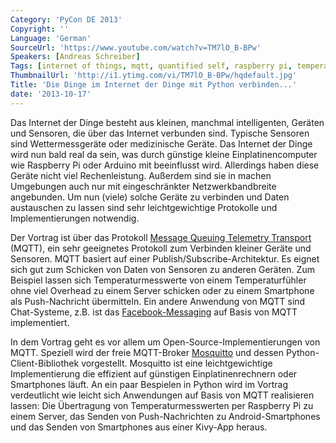 ```yaml
---
Category: 'PyCon DE 2013'
Copyright: ''
Language: 'German'
SourceUrl: 'https://www.youtube.com/watch?v=TM7lO_B-BPw'
Speakers: [Andreas Schreiber]
Tags: [internet of things, mqtt, quantified self, raspberry pi, temperaturmessung]
ThumbnailUrl: 'http://i1.ytimg.com/vi/TM7lO_B-BPw/hqdefault.jpg'
Title: 'Die Dinge im Internet der Dinge mit Python verbinden...'
date: '2013-10-17'
---
```

Das Internet der Dinge besteht aus kleinen, manchmal intelligenten, Geräten und Sensoren, die über das Internet verbunden sind. Typische Sensoren sind Wettermessgeräte oder medizinische Geräte. Das Internet der Dinge wird nun bald real da sein, was durch günstige kleine Einplatinencomputer wie Raspberry Pi oder Arduino mit beeinflusst wird. Allerdings haben diese Geräte nicht viel Rechenleistung. Außerdem sind sie in machen Umgebungen auch nur mit eingeschränkter Netzwerkbandbreite angebunden. Um nun (viele) solche Geräte zu verbinden und Daten austauschen zu lassen sind sehr leichtgewichtige Protokolle und Implementierungen notwendig.

Der Vortrag ist über das Protokoll [Message Queuing Telemetry Transport](http://mqtt.org/) (MQTT), ein sehr geeignetes Protokoll zum Verbinden kleiner Geräte und Sensoren. MQTT basiert auf einer Publish/Subscribe-Architektur. Es eignet sich gut zum Schicken von Daten von Sensoren zu anderen Geräten. Zum Beispiel lassen sich Temperaturmesswerte von einem Temperaturfühler ohne viel Overhead zu einem Server schicken oder zu einem Smartphone als Push-Nachricht übermitteln. Ein andere Anwendung von MQTT sind Chat-Systeme, z.B. ist das [Facebook-Messaging](https://www.facebook.com/messages/) auf Basis von MQTT implementiert.

In dem Vortrag geht es vor allem um Open-Source-Implementierungen von MQTT. Speziell wird der freie MQTT-Broker [Mosquitto](http://mosquitto.org/) und dessen Python-Client-Bibliothek vorgestellt. Mosquitto ist eine leichtgewichtige Implementierung die effizient auf günstigen Einplatinenrechnern oder Smartphones läuft. An ein paar Bespielen in Python wird im Vortrag verdeutlicht wie leicht sich Anwendungen auf Basis von MQTT realisieren lassen: Die Übertragung von Temperaturmesswerten per Raspberry Pi zu einem Server, das Senden von Push-Nachrichten zu Android-Smartphones und das Senden von Smartphones aus einer Kivy-App heraus.
